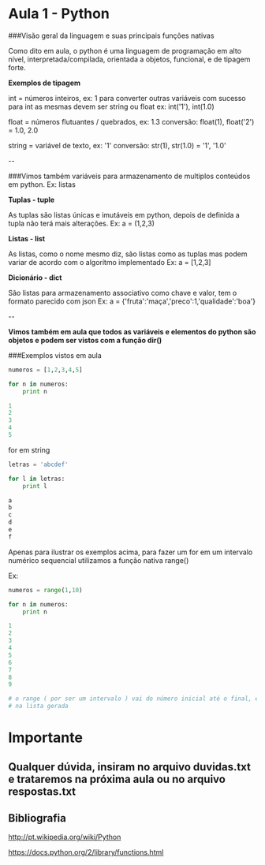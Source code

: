 Aula 1 - Python
===============

###Visão geral da linguagem e suas principais funções nativas

Como dito em aula, o python é uma linguagem de programação em alto nível, interpretada/compilada, orientada a objetos,
funcional, e de tipagem forte.

**Exemplos de tipagem**

int = números inteiros, ex: 1
para converter outras variáveis com sucesso para int as mesmas devem ser string ou float
ex: int('1'), int(1.0)

float = números flutuantes / quebrados, ex: 1.3
conversão: float(1), float('2') = 1.0, 2.0

string = variável de texto, ex: '1'
conversão: str(1), str(1.0) = '1', '1.0'

--

###Vimos também variáveis para armazenamento de multiplos conteúdos em python. Ex: listas

**Tuplas - tuple**

As tuplas são listas únicas e imutáveis em python, depois de definida a tupla não terá mais alterações.
Ex: a = (1,2,3)

**Listas - list**

As listas, como o nome mesmo diz, são listas como as tuplas mas podem variar de acordo com o algorítmo implementado
Ex: a = [1,2,3]

**Dicionário - dict**

São listas para armazenamento associativo como chave e valor, tem o formato parecido com json
Ex: a = {'fruta':'maça','preco':1,'qualidade':'boa'}

--

**Vimos também em aula que todos as variáveis e elementos do python são objetos e podem ser vistos com a função dir()**

###Exemplos vistos em aula

```python
numeros = [1,2,3,4,5]

for n in numeros:
    print n

1
2
3
4
5
```

for em string

```python
letras = 'abcdef'

for l in letras:
    print l

a
b
c
d
e
f
```

Apenas para ilustrar os exemplos acima, para fazer um for em um intervalo numérico sequencial
utilizamos a função nativa range()

Ex:

```python
numeros = range(1,10)

for n in numeros:
    print n

1
2
3
4
5
6
7
8
9

# o range ( por ser um intervalo ) vai do número inicial até o final, entretando o número final não entra
# na lista gerada
```

Importante
==========

Qualquer dúvida, insiram no arquivo duvidas.txt e trataremos na próxima aula ou no arquivo respostas.txt
--------------------------------------------------------------------------------------------------------


Bibliografia
------------

http://pt.wikipedia.org/wiki/Python

https://docs.python.org/2/library/functions.html